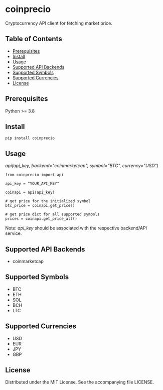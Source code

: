 # coinprecio

Cryptocurrency API client for fetching market price.

## Table of Contents

- [Prerequisites](#prerequisites)
- [Install](#install)
- [Usage](#usage)
- [Supported API Backends](#supported-api-backends)
- [Supported Symbols](#supported-symbols)
- [Supported Currencies](#supported-currencies)
- [License](#license)

## <div id="prerequisites">Prerequisites</div>

Python >= 3.8

## <div id="install">Install</div>

```
pip install coinprecio
```

## <div id="usage">Usage</div>

*api(api_key, backend="coinmarketcap", symbol="BTC", currency="USD")*

```
from coinprecio import api

api_key = "YOUR_API_KEY"

coinapi = api(api_key)

# get price for the initialized symbol
btc_price = coinapi.get_price()

# get price dict for all supported symbols
prices = coinapi.get_price_all()
```

Note: *api_key* should be associated with the respective backend/API service.

## <div id="supported-api-backends">Supported API Backends</div>

* coinmarketcap

## <div id="supported-symbols">Supported Symbols</div>

* BTC
* ETH
* SOL
* BCH
* LTC

## <div id="supported-currencies">Supported Currencies</div>

* USD
* EUR
* JPY
* GBP

## <div id="license">License</div>

Distributed under the MIT License. See the accompanying file LICENSE.
